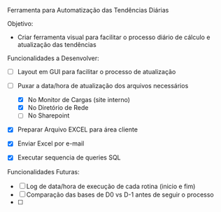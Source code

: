 Ferramenta para Automatização das Tendências Diárias

Objetivo:
 - Criar ferramenta visual para facilitar o processo diário de cálculo e atualização das tendências
 
Funcionalidades a Desenvolver:
 - [ ] Layout em GUI para facilitar o processo de atualização
 - [ ] Puxar a data/hora de atualização dos arquivos necessários
    - [X] No Monitor de Cargas (site interno)
    - [X] No Diretório de Rede
    - [ ] No Sharepoint
 - [X] Preparar Arquivo EXCEL para área cliente
 - [X] Enviar Excel por e-mail
 - [X] Executar sequencia de queries SQL
 

Funcionalidades Futuras:
 - [ ] Log de data/hora de execução de cada rotina (inicio e fim)
 - [ ] Comparação das bases de D0 vs D-1 antes de seguir o processo
 - [ ] 